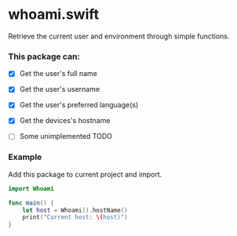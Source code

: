 # whoami.swift

Retrieve the current user and environment through simple functions.

### This package can:

- [x] Get the user's full name
- [x] Get the user's username
- [x] Get the user's preferred language(s)
- [x] Get the devices's hostname
- [ ] Some unimplemented TODO


### Example
Add this package to current project and import.

```swift
import Whoami

func main() {
    let host = Whoami().hostName()
    print("Current host: \(host)")
}
```
